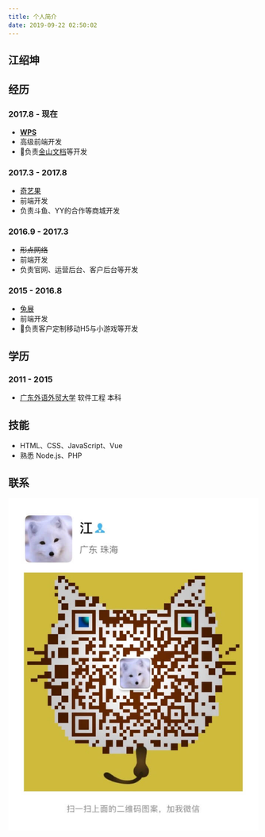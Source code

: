 ```yaml
---
title: 个人简介
date: 2019-09-22 02:50:02
---
```

## 江绍坤

## 经历

### 2017.8 - 现在

- [**WPS**](https://www.wps.cn)
- 高级前端开发
- 负责[金山文档](https://kdocs.cn)等开发

### 2017.3 - 2017.8

- [奇艺果](http://www.artqiyi.com)
- 前端开发
- 负责斗鱼、YY的合作等商城开发

### 2016.9 - 2017.3

- ~~形点网络~~
- 前端开发
- 负责官网、运营后台、客户后台等开发

### 2015 - 2016.8

- [兔展](https://www.rabbitpre.com)
- 前端开发
- 负责客户定制移动H5与小游戏等开发

## 学历

### 2011 - 2015

- [广东外语外贸大学](http://www.gdufs.edu.cn) 软件工程 本科

## 技能

- HTML、CSS、JavaScript、Vue
- 熟悉 Node.js、PHP

## 联系

![微信](/images/my-wechat.jpg)